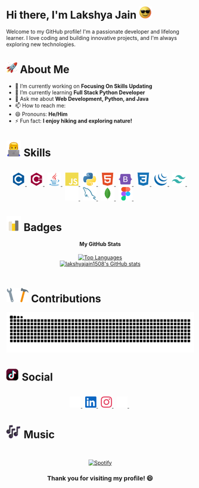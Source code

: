 # Hi there, I'm Lakshya Jain   <img src="https://github.com/snortsniper15/snortsniper15/blob/main/gif/attitude.gif" width="35">

Welcome to my GitHub profile! I'm a passionate developer and lifelong learner. I love coding and building innovative projects, and I'm always exploring new technologies.

<h1>
<img src="https://github.com/snortsniper15/snortsniper15/blob/main/gif/rocket_1f680.gif" width="30"> About Me
</h1>

- 🔭 I’m currently working on **Focusing On Skills Updating**
- 🌱 I’m currently learning **Full Stack Python Developer**
- 💬 Ask me about **Web Development, Python, and Java**
- 📫 How to reach me:
- 😄 Pronouns: **He/Him**
- ⚡ Fun fact: **I enjoy hiking and exploring nature!**


<h1>
 <img src="https://github.com/snortsniper15/snortsniper15/blob/main/gif/laptop.gif" width="40">  Skills 
</h1>


<div align="center">
<br/>
<a href="https://docs.microsoft.com/en-us/cpp/?view=msvc-170" target="_blank" rel="noreferrer"><picture>
<img height="36" width="36" src="https://raw.githubusercontent.com/ShahVandit8/profile-x/refs/heads/main/public/icons/skills/c-colored.svg" alt="C" />
</picture></a> &nbsp;
<a href="https://docs.microsoft.com/en-us/cpp/?view=msvc-170" target="_blank" rel="noreferrer"><picture>
<img height="36" width="36" src="https://raw.githubusercontent.com/ShahVandit8/profile-x/refs/heads/main/public/icons/skills/cplusplus-colored.svg" alt="C++" />
</picture></a> &nbsp;
<a href="https://www.oracle.com/java/" target="_blank" rel="noreferrer"><picture>
<img height="36" width="36" src="https://raw.githubusercontent.com/ShahVandit8/profile-x/refs/heads/main/public/icons/skills/java-colored.svg" alt="Java" />
</picture></a> &nbsp;
<a href="https://developer.mozilla.org/en-US/docs/Web/JavaScript" target="_blank" rel="noreferrer"><picture>
<img height="36" width="36" src="https://raw.githubusercontent.com/ShahVandit8/profile-x/refs/heads/main/public/icons/skills/javascript-colored.svg" alt="JavaScript" />
</picture></a> &nbsp;
<a href="https://www.python.org/" target="_blank" rel="noreferrer"><picture>
<img height="36" width="36" src="https://raw.githubusercontent.com/ShahVandit8/profile-x/refs/heads/main/public/icons/skills/python-colored.svg" alt="Python" />
</picture></a> &nbsp;
<a href="https://developer.mozilla.org/en-US/docs/Glossary/HTML5" target="_blank" rel="noreferrer"><picture>
<img height="36" width="36" src="https://raw.githubusercontent.com/ShahVandit8/profile-x/refs/heads/main/public/icons/skills/html5-colored.svg" alt="HTML5" />
</picture></a> &nbsp;
<a href="https://getbootstrap.com/" target="_blank" rel="noreferrer"><picture>
<img height="36" width="36" src="https://raw.githubusercontent.com/ShahVandit8/profile-x/refs/heads/main/public/icons/skills/bootstrap-colored.svg" alt="Bootstrap" />
</picture></a> &nbsp;
<a href="https://www.w3.org/TR/CSS/#css" target="_blank" rel="noreferrer"><picture>
<img height="36" width="36" src="https://raw.githubusercontent.com/ShahVandit8/profile-x/refs/heads/main/public/icons/skills/css3-colored.svg" alt="CSS3" />
</picture></a> &nbsp;
<a href="https://jquery.com/" target="_blank" rel="noreferrer"><picture>
<img height="36" width="36" src="https://raw.githubusercontent.com/ShahVandit8/profile-x/refs/heads/main/public/icons/skills/jquery-colored.svg" alt="JQuery" />
</picture></a> &nbsp;
<a href="https://tailwindcss.com/" target="_blank" rel="noreferrer"><picture>
<img height="36" width="36" src="https://raw.githubusercontent.com/ShahVandit8/profile-x/refs/heads/main/public/icons/skills/tailwindcss-colored.svg" alt="TailwindCSS" />
</picture></a> &nbsp;
<a href="https://www.djangoproject.com/" target="_blank" rel="noreferrer"><picture>
<img height="36" width="36" src="https://raw.githubusercontent.com/ShahVandit8/profile-x/refs/heads/main/public/icons/skills/django-colored-dark.svg" alt="Django" />
</picture></a> &nbsp;
<a href="https://www.mysql.com/" target="_blank" rel="noreferrer"><picture>
<img height="36" width="36" src="https://raw.githubusercontent.com/ShahVandit8/profile-x/refs/heads/main/public/icons/skills/mysql-colored.svg" alt="MySQL" />
</picture></a> &nbsp;
<a href="https://www.mongodb.com/" target="_blank" rel="noreferrer"><picture>
<img height="36" width="36" src="https://raw.githubusercontent.com/ShahVandit8/profile-x/refs/heads/main/public/icons/skills/mongodb-colored.svg" alt="MongoDB" />
</picture></a> &nbsp;
<a href="https://www.figma.com/" target="_blank" rel="noreferrer"><picture>
<img height="36" width="36" src="https://raw.githubusercontent.com/ShahVandit8/profile-x/refs/heads/main/public/icons/skills/figma-colored.svg" alt="Figma" />
</picture></a> &nbsp;
</div>

<h1>
<img src="https://github.com/snortsniper15/snortsniper15/blob/main/gif/stats.gif" width="40"> Badges
</h1>
<div align="center">
  
#### My GitHub Stats


<a href="https://github.com/lakshyajain1508"><img src="https://github-readme-stats.vercel.app/api/top-langs?username=snortsniper15&langs_count=10&title_color=ffffff&text_color=ffffff&icon_color=0891b2&bg_color=1c1917&hide_border=true&locale=en&custom_title=Top%20%Languages" alt="Top Languages" /></a> <br/>
<a href="http://www.github.com/snortsniper15"><img src="https://github-readme-stats.vercel.app/api/?username=snortsniper15&hide=&count_private=true&title_color=ffffff&text_color=ffffff&icon_color=0891b2&bg_color=1c1917&hide_border=true&show_icons=true" alt="lakshyajain1508's GitHub stats" /></a> <br/><br/>

</div>

<h1>
<img src="https://github.com/snortsniper15/snortsniper15/blob/main/gif/hammer.gif" width="60"> Contributions
</h1>

<div align="center">
  
![snake gif](https://github.com/snortsniper15/snortsniper15/blob/output/github-snake.svg)
  
</div>

<h1>
<img src="https://github.com/snortsniper15/snortsniper15/blob/main/gif/social.gif" width="35"> Social
</h1>

<div align="center">
<br/>

<a href="https://www.github.com/lakshyajain1508" target="_blank" rel="noreferrer">
<picture>
<img height="30" width="30" src="https://raw.githubusercontent.com/ShahVandit8/profile-x/refs/heads/main/public/icons/socials/github-dark.svg" alt="github" />
</picture>
</a> &nbsp;
<a href="https://www.linkedin.com/in/lakshya-jain-084136361" target="_blank" rel="noreferrer">
<picture>
<img height="30" width="30" src="https://raw.githubusercontent.com/ShahVandit8/profile-x/refs/heads/main/public/icons/socials/linkedin.svg" alt="linkedin" />
</picture>
</a> &nbsp;
<a href="https://www.instagram.com/lakshya_jain15_" target="_blank" rel="noreferrer">
<picture>
<img height="30" width="30" src="https://raw.githubusercontent.com/ShahVandit8/profile-x/refs/heads/main/public/icons/socials/instagram.svg" alt="instagram" />
</picture>
</a> &nbsp;
<a href="https://www.threads.net/@lakshya_jain15_" target="_blank" rel="noreferrer">
<picture>
<img height="30" width="30" src="https://raw.githubusercontent.com/ShahVandit8/profile-x/refs/heads/main/public/icons/socials/threads-dark.svg" alt="threads" />
</picture>
</a> &nbsp;
</div>

<h1>
<img src="https://github.com/snortsniper15/snortsniper15/blob/main/gif/music.gif" width="40"> Music
</h1>
<div align=center>
<br/>
 
[![Spotify](https://spotify-for-readme-sigma.vercel.app/api/spotify)]([https://open.spotify.com/user/13vxh61m2o4xkfgcot0zkgi5j](https://open.spotify.com/user/31bjxihmptihm3wesx7ghiw4m2ei?si=4f87faddbb4040cd))


### Thank you for visiting my profile! 😄

</div>

